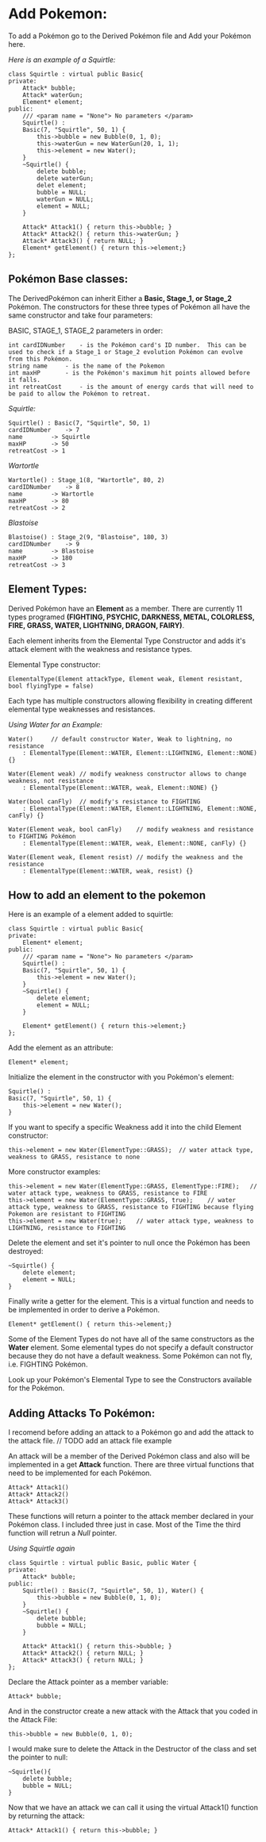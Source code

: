# Add Pokemon:

To add a Pokémon go to the Derived Pokémon file and Add your Pokémon here.

*Here is an example of a Squirtle:*

	class Squirtle : virtual public Basic{
	private:
		Attack* bubble;
		Attack* waterGun;
		Element* element;
	public:
		/// <param name = "None"> No parameters </param>
		Squirtle() : 
		Basic(7, "Squirtle", 50, 1) {
			this->bubble = new Bubble(0, 1, 0);
			this->waterGun = new WaterGun(20, 1, 1);
			this->element = new Water();
		}
		~Squirtle() {
			delete bubble;
			delete waterGun;
			delet element;
			bubble = NULL;
			waterGun = NULL;
			element = NULL;
		}

		Attack* Attack1() { return this->bubble; }
		Attack* Attack2() { return this->waterGun; }
		Attack* Attack3() { return NULL; }
		Element* getElement() { return this->element;}
	};




## Pokémon Base classes: 

The DerivedPokémon can inherit Either a **Basic, Stage_1, or Stage_2** Pokémon.  The constructors for these three types of Pokémon all have the same constructor and take four parameters:

BASIC, STAGE_1, STAGE_2 parameters in order:

	int cardIDNumber	- is the Pokémon card's ID number.  This can be used to check if a Stage_1 or Stage_2 evolution Pokémon can evolve from this Pokémon.
	string name		- is the name of the Pokemon
	int maxHP		- is the Pokémon's maximum hit points allowed before it falls.
	int retreatCost		- is the amount of energy cards that will need to be paid to allow the Pokémon to retreat.

*Squirtle:*

	Squirtle() : Basic(7, "Squirtle", 50, 1)
	cardIDNumber 	-> 7
	name		-> Squirtle
	maxHP		-> 50
	retreatCost	-> 1
	
*Wartortle*

	Wartortle() : Stage_1(8, "Wartortle", 80, 2)
	cardIDNumber 	-> 8
	name		-> Wartortle
	maxHP		-> 80
	retreatCost	-> 2
	
*Blastoise*

	Blastoise() : Stage_2(9, "Blastoise", 180, 3)
	cardIDNumber 	-> 9
	name		-> Blastoise
	maxHP		-> 180
	retreatCost	-> 3
	
	

## Element Types:

Derived Pokémon have an **Element** as a member.  There are currently 11 types programed **(FIGHTING, PSYCHIC, DARKNESS, METAL, COLORLESS, FIRE, GRASS, WATER, LIGHTNING, DRAGON, FAIRY)**.

Each element inherits from the Elemental Type Constructor and adds it's attack element with the weakness and resistance types.

Elemental Type constructor:

	ElementalType(Element attackType, Element weak, Element resistant, bool flyingType = false)


Each type has multiple constructors allowing flexibility in creating different elemental type weaknesses and resistances.   

*Using Water for an Example:*

	Water()		// default constructor Water, Weak to lightning, no resistance
		: ElementalType(Element::WATER, Element::LIGHTNING, Element::NONE) {}

	Water(Element weak)	// modify weakness constructor allows to change weakness, not resistance
		: ElementalType(Element::WATER, weak, Element::NONE) {}

	Water(bool canFly)	// modify's resistance to FIGHTING
		: ElementalType(Element::WATER, Element::LIGHTNING, Element::NONE, canFly) {}

	Water(Element weak, bool canFly)	// modify weakness and resistance to FIGHTING Pokémon
		: ElementalType(Element::WATER, weak, Element::NONE, canFly) {}

	Water(Element weak, Element resist)	// modify the weakness and the resistance
		: ElementalType(Element::WATER, weak, resist) {}

## How to add an element to the pokemon

Here is an example of a element added to squirtle:

	class Squirtle : virtual public Basic{
	private:
		Element* element;
	public:
		/// <param name = "None"> No parameters </param>
		Squirtle() : 
		Basic(7, "Squirtle", 50, 1) {
			this->element = new Water();
		}
		~Squirtle() {
			delete element;
			element = NULL;
		}

		Element* getElement() { return this->element;}
	};
	
Add the element as an attribute:

	Element* element;
Initialize the element in the constructor with you Pokémon's element:

	Squirtle() : 
	Basic(7, "Squirtle", 50, 1) {
		this->element = new Water();
	}
	
If you want to specify a specific Weakness add it into the child Element constructor:

	this->element = new Water(ElementType::GRASS);	// water attack type, weakness to GRASS, resistance to none

More constructor examples:

	this->element = new Water(ElementType::GRASS, ElementType::FIRE);	// water attack type, weakness to GRASS, resistance to FIRE
	this->element = new Water(ElementType::GRASS, true);	// water attack type, weakness to GRASS, resistance to FIGHTING because flying Pokemon are resistant to FIGHTING
	this->element = new Water(true);	// water attack type, weakness to LIGHTNING, resistance to FIGHTING



Delete the element and set it's pointer to null once the Pokémon has been destroyed:

	~Squirtle() {
		delete element;
		element = NULL;
	}
Finally write a getter for the element.  This is a virtual function and needs to be implemented in order to derive a Pokémon.

	Element* getElement() { return this->element;}


Some of the Element Types do not have all of the same constructors as the **Water** element.  Some elemental types do not specify a default constructor because they do not have a default weakness.  Some Pokémon can not fly, i.e. FIGHTING Pokémon.

Look up your Pokémon's Elemental Type to see the Constructors available for the Pokémon.


## Adding Attacks To Pokémon:
I recomend before adding an attack to a Pokémon go and add the attack to the attack file.  // TODO add an attack file example

An attack will be a member of the Derived Pokémon class and also will be implemented in a get **Attack** function.  There are three virtual functions that need to be implemented for each Pokémon.

	Attack* Attack1()
	Attack* Attack2()
	Attack* Attack3()

These functions will return a pointer to the attack member declared in your Pokémon class.  I included three just in case.  Most of the Time the third function will retrun a *Null* pointer.

*Using Squirtle again*

	class Squirtle : virtual public Basic, public Water {
	private:
		Attack* bubble;
	public:
		Squirtle() : Basic(7, "Squirtle", 50, 1), Water() {
			this->bubble = new Bubble(0, 1, 0);
		}
		~Squirtle() {
			delete bubble;
			bubble = NULL;
		}

		Attack* Attack1() { return this->bubble; }
		Attack* Attack2() { return NULL; }
		Attack* Attack3() { return NULL; }
	};
	
Declare the Attack pointer as a member variable:

	Attack* bubble;

And in the constructor create a new attack with the Attack that you coded in the Attack File:
	
	this->bubble = new Bubble(0, 1, 0);
	
I would make sure to delete the Attack in the Destructor of the class and set the pointer to null: 

	~Squirtle(){
		delete bubble;
		bubble = NULL;
	}
	
Now that we have an attack we can call it using the virtual Attack1() function by returning the attack:

	Attack* Attack1() { return this->bubble; }
